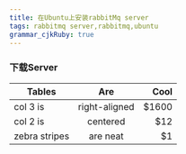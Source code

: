 ```yaml
---
title: 在Ubuntu上安装rabbitMq server
tags: rabbitmq server,rabbitmq,ubuntu
grammar_cjkRuby: true
---
```


### 下载Server

| Tables        | Are           | Cool  |
| ------------- |:-------------:| -----:|
| col 3 is      | right-aligned | $1600 |
| col 2 is      | centered      |   $12 |
| zebra stripes | are neat      |    $1 |

